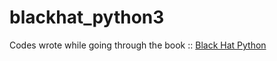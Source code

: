 # blackhat_python3
Codes wrote while going through the book :: [Black Hat Python](https://www.nostarch.com/blackhatpython)
